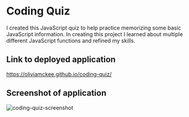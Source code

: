# Coding Quiz

I created this JavaScript quiz to help practice memorizing some basic JavaScript information. In creating this project I learned about multiple different JavaScript functions and refined my skills. 

## Link to deployed application 
https://oliviamckee.github.io/coding-quiz/ 

## Screenshot of application  
![coding-quiz-screenshot](https://user-images.githubusercontent.com/103315205/169720823-76357415-0d9b-4e7b-9bd6-0e3fc35ce8cb.png)


